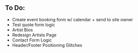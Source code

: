 ## To Do:
- Create event booking form w/ calendar + send to site owner
- Test quote form logic
- Artist Bios
- Redesign Artists Page
- Contact Form Logic
- Header/Footer Positioning Glitches